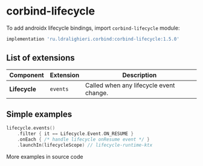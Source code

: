 ﻿
# corbind-lifecycle

To add androidx lifecycle bindings, import `corbind-lifecycle` module:

```groovy
implementation 'ru.ldralighieri.corbind:corbind-lifecycle:1.5.0'
```

## List of extensions

Component | Extension | Description
--|---|--
**Lifecycle** | `events` | Called when any lifecycle event change.


## Simple examples

```kotlin
lifecycle.events()
    .filter { it == Lifecycle.Event.ON_RESUME }
    .onEach { /* handle lifecycle onResume event */ }
    .launchIn(lifecycleScope) // lifecycle-runtime-ktx
```

More examples in source code
